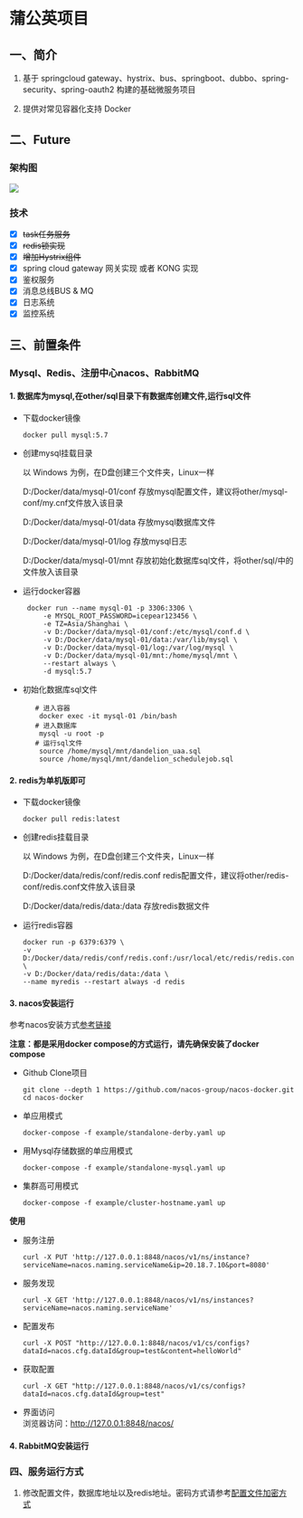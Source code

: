 # 蒲公英项目

## 一、简介

1. 基于 springcloud gateway、hystrix、bus、springboot、dubbo、spring-security、spring-oauth2 构建的基础微服务项目

2. 提供对常见容器化支持 Docker

## 二、Future
### 架构图

![](http://icepear.oss-cn-shenzhen.aliyuncs.com/springboot/micro-server.png)

### 技术

- [x] ~~task任务服务~~
- [x] ~~redis锁实现~~
- [x] ~~增加Hystrix组件~~
- [x] spring cloud gateway 网关实现 或者 KONG 实现
- [x] 鉴权服务
- [x] 消息总线BUS & MQ
- [x] 日志系统
- [x] 监控系统

## 三、前置条件

### Mysql、Redis、注册中心nacos、RabbitMQ

#### 1. 数据库为mysql,在other/sql目录下有数据库创建文件,运行sql文件
   
   - 下载docker镜像 
       ```shell script
       docker pull mysql:5.7
        ```
   - 创建mysql挂载目录
   
       以 Windows 为例，在D盘创建三个文件夹，Linux一样
        
        D:/Docker/data/mysql-01/conf 存放mysql配置文件，建议将other/mysql-conf/my.cnf文件放入该目录
        
        D:/Docker/data/mysql-01/data 存放mysql数据库文件
        
        D:/Docker/data/mysql-01/log  存放mysql日志
        
        D:/Docker/data/mysql-01/mnt  存放初始化数据库sql文件，将other/sql/中的文件放入该目录
   
   - 运行docker容器
       ```shell script
        docker run --name mysql-01 -p 3306:3306 \
            -e MYSQL_ROOT_PASSWORD=icepear123456 \
            -e TZ=Asia/Shanghai \
            -v D:/Docker/data/mysql-01/conf:/etc/mysql/conf.d \
            -v D:/Docker/data/mysql-01/data:/var/lib/mysql \
            -v D:/Docker/data/mysql-01/log:/var/log/mysql \
            -v D:/Docker/data/mysql-01/mnt:/home/mysql/mnt \
            --restart always \
            -d mysql:5.7
       ```
   - 初始化数据库sql文件
       ```shell script
          # 进入容器
           docker exec -it mysql-01 /bin/bash
          # 进入数据库
           mysql -u root -p
          # 运行sql文件
           source /home/mysql/mnt/dandelion_uaa.sql
           source /home/mysql/mnt/dandelion_schedulejob.sql
       ```
   
#### 2. redis为单机版即可
   - 下载docker镜像 
       ```shell script
       docker pull redis:latest
        ```
   - 创建redis挂载目录
      
      以 Windows 为例，在D盘创建三个文件夹，Linux一样
       
       D:/Docker/data/redis/conf/redis.conf redis配置文件，建议将other/redis-conf/redis.conf文件放入该目录
       
      D:/Docker/data/redis/data:/data 存放redis数据文件
      
   - 运行redis容器
       ```shell script
       docker run -p 6379:6379 \
       -v D:/Docker/data/redis/conf/redis.conf:/usr/local/etc/redis/redis.conf \
       -v D:/Docker/data/redis/data:/data \
       --name myredis --restart always -d redis
       ```
     
#### 3. nacos安装运行
   
   参考nacos安装方式[参考链接](https://github.com/nacos-group/nacos-docker)
   
   **注意：都是采用docker compose的方式运行，请先确保安装了docker compose**
   - Github Clone项目 
     ```
     git clone --depth 1 https://github.com/nacos-group/nacos-docker.git
     cd nacos-docker
     ```
   - 单应用模式
     ```
     docker-compose -f example/standalone-derby.yaml up
     ```
   - 用Mysql存储数据的单应用模式
     ```
     docker-compose -f example/standalone-mysql.yaml up
     ```
   - 集群高可用模式
     ```
     docker-compose -f example/cluster-hostname.yaml up 
     ```
   **使用**
   - 服务注册
     ```
     curl -X PUT 'http://127.0.0.1:8848/nacos/v1/ns/instance?serviceName=nacos.naming.serviceName&ip=20.18.7.10&port=8080'
     ```
   - 服务发现
     ```
     curl -X GET 'http://127.0.0.1:8848/nacos/v1/ns/instances?serviceName=nacos.naming.serviceName'
     ```
   - 配置发布
     ```
     curl -X POST "http://127.0.0.1:8848/nacos/v1/cs/configs?dataId=nacos.cfg.dataId&group=test&content=helloWorld"
     ```
   - 获取配置
     ```
     curl -X GET "http://127.0.0.1:8848/nacos/v1/cs/configs?dataId=nacos.cfg.dataId&group=test"
     ```
   - 界面访问  
     浏览器访问：http://127.0.0.1:8848/nacos/

#### 4. RabbitMQ安装运行

 
### 四、服务运行方式

1. 修改配置文件，数据库地址以及redis地址。密码方式请参考[配置文件加密方式](https://github.com/rim-wood/dandelion/tree/master/other/jasypt)

